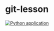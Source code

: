 # git-lesson
[![Python application](https://github.com/aigulmustafina/git-lesson/actions/workflows/run-test.yml/badge.svg)](https://github.com/aigulmustafina/git-lesson/actions/workflows/run-test.yml)
